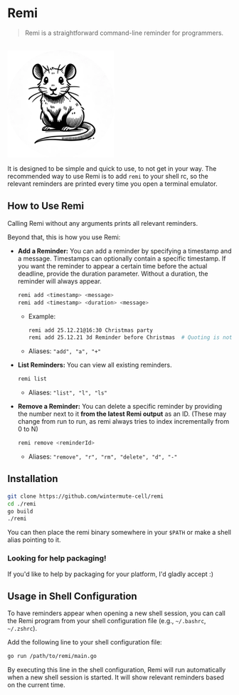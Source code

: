 # Remi

> Remi is a straightforward command-line reminder for programmers.

<br>
<img alt="remi mascot" src="logo.webp" width="240" height="240">

It is designed to be simple and quick to use, to not get in your way.
The recommended way to use Remi is to add `remi` to your shell rc, so the
relevant reminders are printed every time you open a terminal emulator.

## How to Use Remi

Calling Remi without any arguments prints all relevant reminders.

Beyond that, this is how you use Remi:

- **Add a Reminder:** You can add a reminder by specifying a timestamp and a
  message. Timestamps can optionally contain a specific timestamp. If you want
  the reminder to appear a certain time before the actual deadline, provide the
  duration parameter. Without a duration, the reminder will always appear.

    ```bash
    remi add <timestamp> <message>
    remi add <timestamp> <duration> <message>
    ```

    - Example:
      ```bash
      remi add 25.12.21@16:30 Christmas party
      remi add 25.12.21 3d Reminder before Christmas  # Quoting is not required!
      ```

    - Aliases: `"add", "a", "+"`

- **List Reminders:** You can view all existing reminders.

    ```bash
    remi list
    ```

    - Aliases: `"list", "l", "ls"`

- **Remove a Reminder:** You can delete a specific reminder by providing the
  number next to it **from the latest Remi output** as an ID. (These may change
  from run to run, as remi always tries to index incrementally from 0 to N)

    ```bash
    remi remove <reminderId>
    ```

    - Aliases: `"remove", "r", "rm", "delete", "d", "-"`

## Installation

```bash
git clone https://github.com/wintermute-cell/remi
cd ./remi
go build
./remi
```

You can then place the remi binary somewhere in your `$PATH` or make a shell
alias pointing to it.

### Looking for help packaging!

If you'd like to help by packaging for your platform, I'd gladly accept :)

## Usage in Shell Configuration

To have reminders appear when opening a new shell session, you can call the
Remi program from your shell configuration file (e.g., `~/.bashrc`, `~/.zshrc`).

Add the following line to your shell configuration file:

```bash
go run /path/to/remi/main.go
```

By executing this line in the shell configuration, Remi will run automatically
when a new shell session is started. It will show relevant reminders based on
the current time.
